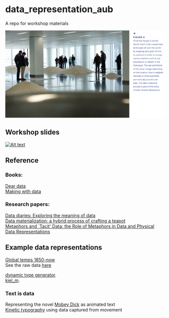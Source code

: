 # data_representation_aub
A repo for workshop materials

![Alt text](stans_cafe.png "a title")


## Workshop slides
[![Alt text](slides.png)](https://docs.google.com/presentation/d/1AsWKkT2JVwwzPElJJ3eTW-O-f2DVIrblgDDbc8oOqC0/edit?usp=sharing
)


## Reference
### Books:   
[Dear data](https://libsearch.aub.ac.uk/cgi-bin/koha/opac-detail.pl?biblionumber=28723&query_desc=kw%2Cwrdl%3A%20dear%20data)     
[Making with data](https://libsearch.aub.ac.uk/cgi-bin/koha/opac-detail.pl?biblionumber=78847&query_desc=kw%2Cwrdl%3A%20making%20with%20data) 

### Research papers:    
[Data diaries: Exploring the meaning of data](https://dl.acm.org/doi/10.1145/3490149.3501319)     
[Data materialization: a hybrid process of crafting a teapot](https://dl.acm.org/doi/10.1145/3202918.3203087)          
[Metaphors and `Tacit' Data: the Role of Metaphors in Data and Physical Data Representations](https://dl.acm.org/doi/10.1145/3623509.3633355)

## Example data representations

[Global temps 1850-now](https://editor.p5js.org/cuvner/full/_V6MpEAHB)    
See the raw data [here](https://raw.githubusercontent.com/datasets/global-temp/main/data/monthly.csv)

[dynamic type generator](https://spacetypegenerator.com/).    
[kiel_m](https://www.kielm.com/).   

### Text is data      
Representing the novel [Mobey Dick](https://editor.p5js.org/cuvner/full/_K0ISiq-4) as animated text      
[Kinetic typography](https://editor.p5js.org/cuvner/sketches/J4SpAboEH) using data captured from movement














